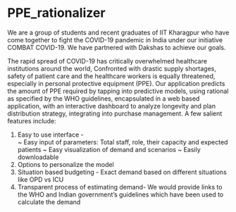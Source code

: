 # PPE_rationalizer
We are a group of students and recent graduates of IIT Kharagpur who have come together to fight the COVID-19 pandemic in India under our initiative COMBAT COVID-19. We have partnered with Dakshas to achieve our goals.

The rapid spread of COVID-19 has critically overwhelmed healthcare institutions around the world, Confronted with drastic supply shortages, safety of patient care and the healthcare workers is equally threatened, especially in personal protective equipment (PPE). Our application predicts the amount of PPE required by tapping into predictive models, using rational as specified by the WHO guidelines, encapsulated in a web based application, with an interactive dashboard to analyze longevity and plan distribution strategy, integrating into purchase management. A few salient features include:
1. Easy to use interface -  
~ Easy input of parameters: Total staff, role, their capacity and expected patients
~ Easy visualization of demand and scenarios
~ Easily downloadable 
2. Options to personalize the model 
3. Situation based budgeting - Exact demand based on different situations like OPD vs ICU 
4. Transparent process of estimating demand- We would provide links to the WHO and Indian government’s guidelines which have been used to calculate the demand 
